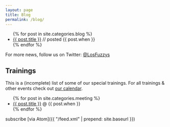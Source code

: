 ```yaml
---
layout: page
title: Blog
permalink: /blog/
---
```


<ul>
{% for post in site.categories.blog %}
<li><a href="{{ post.url | prepend: site.baseurl }}">{{ post.title }}</a> <span class="discreet">// posted {{ post.when }}</span></li>
{% endfor %}
</ul>

For more news, follow us on Twitter: [@LosFuzzys](https://twitter.com/LosFuzzys)

## Trainings

<p class="small dark">This is a (incomplete) list of some of our special trainings. For all trainings & other events check out <a href="/meetings/">our calendar</a>.</p>

<ul>
{% for post in site.categories.meeting %}
<li><a href="{{ post.url | prepend: site.baseurl }}">{{ post.title }}</a> @ {{ post.when }} </li>
{% endfor %}
</ul>

subscribe [via Atom]({{ "/feed.xml" | prepend: site.baseurl }})


